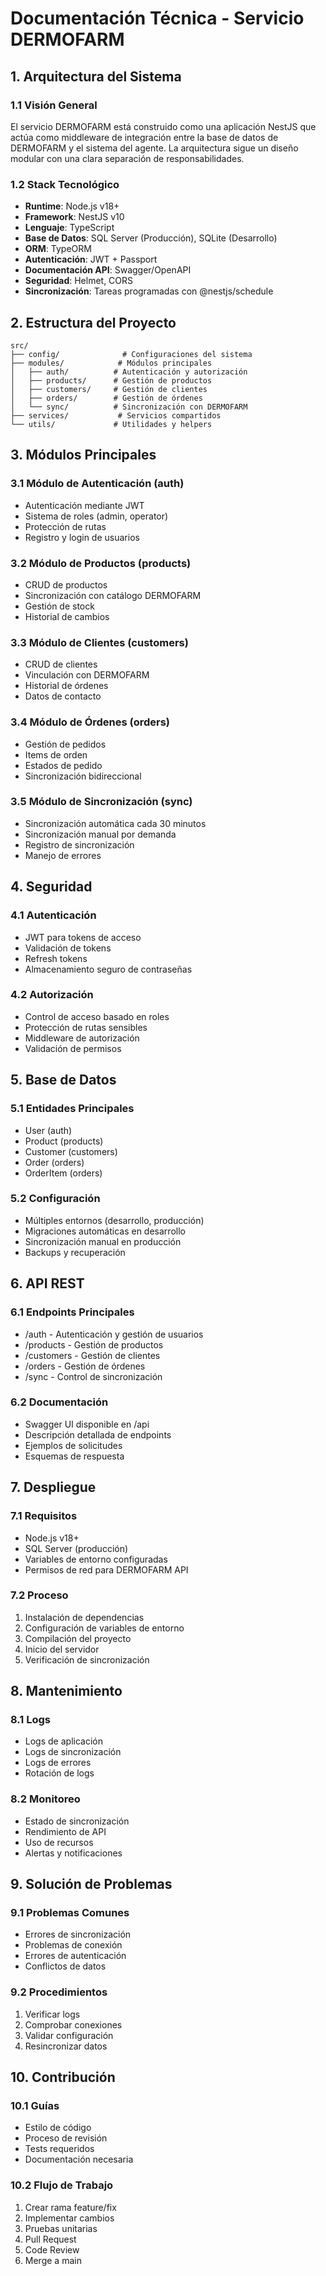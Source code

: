 # Documentación Técnica - Servicio DERMOFARM

## 1. Arquitectura del Sistema

### 1.1 Visión General

El servicio DERMOFARM está construido como una aplicación NestJS que actúa como middleware de integración entre la base de datos de DERMOFARM y el sistema del agente. La arquitectura sigue un diseño modular con una clara separación de responsabilidades.

### 1.2 Stack Tecnológico

- **Runtime**: Node.js v18+
- **Framework**: NestJS v10
- **Lenguaje**: TypeScript
- **Base de Datos**: SQL Server (Producción), SQLite (Desarrollo)
- **ORM**: TypeORM
- **Autenticación**: JWT + Passport
- **Documentación API**: Swagger/OpenAPI
- **Seguridad**: Helmet, CORS
- **Sincronización**: Tareas programadas con @nestjs/schedule

## 2. Estructura del Proyecto

```
src/
├── config/              # Configuraciones del sistema
├── modules/            # Módulos principales
│   ├── auth/          # Autenticación y autorización
│   ├── products/      # Gestión de productos
│   ├── customers/     # Gestión de clientes
│   ├── orders/        # Gestión de órdenes
│   └── sync/          # Sincronización con DERMOFARM
├── services/           # Servicios compartidos
└── utils/             # Utilidades y helpers
```

## 3. Módulos Principales

### 3.1 Módulo de Autenticación (auth)
- Autenticación mediante JWT
- Sistema de roles (admin, operator)
- Protección de rutas
- Registro y login de usuarios

### 3.2 Módulo de Productos (products)
- CRUD de productos
- Sincronización con catálogo DERMOFARM
- Gestión de stock
- Historial de cambios

### 3.3 Módulo de Clientes (customers)
- CRUD de clientes
- Vinculación con DERMOFARM
- Historial de órdenes
- Datos de contacto

### 3.4 Módulo de Órdenes (orders)
- Gestión de pedidos
- Items de orden
- Estados de pedido
- Sincronización bidireccional

### 3.5 Módulo de Sincronización (sync)
- Sincronización automática cada 30 minutos
- Sincronización manual por demanda
- Registro de sincronización
- Manejo de errores

## 4. Seguridad

### 4.1 Autenticación
- JWT para tokens de acceso
- Validación de tokens
- Refresh tokens
- Almacenamiento seguro de contraseñas

### 4.2 Autorización
- Control de acceso basado en roles
- Protección de rutas sensibles
- Middleware de autorización
- Validación de permisos

## 5. Base de Datos

### 5.1 Entidades Principales
- User (auth)
- Product (products)
- Customer (customers)
- Order (orders)
- OrderItem (orders)

### 5.2 Configuración
- Múltiples entornos (desarrollo, producción)
- Migraciones automáticas en desarrollo
- Sincronización manual en producción
- Backups y recuperación

## 6. API REST

### 6.1 Endpoints Principales
- /auth - Autenticación y gestión de usuarios
- /products - Gestión de productos
- /customers - Gestión de clientes
- /orders - Gestión de órdenes
- /sync - Control de sincronización

### 6.2 Documentación
- Swagger UI disponible en /api
- Descripción detallada de endpoints
- Ejemplos de solicitudes
- Esquemas de respuesta

## 7. Despliegue

### 7.1 Requisitos
- Node.js v18+
- SQL Server (producción)
- Variables de entorno configuradas
- Permisos de red para DERMOFARM API

### 7.2 Proceso
1. Instalación de dependencias
2. Configuración de variables de entorno
3. Compilación del proyecto
4. Inicio del servidor
5. Verificación de sincronización

## 8. Mantenimiento

### 8.1 Logs
- Logs de aplicación
- Logs de sincronización
- Logs de errores
- Rotación de logs

### 8.2 Monitoreo
- Estado de sincronización
- Rendimiento de API
- Uso de recursos
- Alertas y notificaciones

## 9. Solución de Problemas

### 9.1 Problemas Comunes
- Errores de sincronización
- Problemas de conexión
- Errores de autenticación
- Conflictos de datos

### 9.2 Procedimientos
1. Verificar logs
2. Comprobar conexiones
3. Validar configuración
4. Resincronizar datos

## 10. Contribución

### 10.1 Guías
- Estilo de código
- Proceso de revisión
- Tests requeridos
- Documentación necesaria

### 10.2 Flujo de Trabajo
1. Crear rama feature/fix
2. Implementar cambios
3. Pruebas unitarias
4. Pull Request
5. Code Review
6. Merge a main
